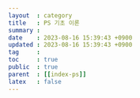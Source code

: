 ```yaml
---
layout  : category
title   : PS 기초 이론
summary : 
date    : 2023-08-16 15:39:43 +0900
updated : 2023-08-16 15:39:43 +0900
tag     : 
toc     : true
public  : true
parent  : [[index-ps]]
latex   : false
---
```

